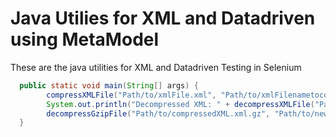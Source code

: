 # Java Utilies for XML and Datadriven using MetaModel
These are the java utilities for XML and Datadriven Testing in Selenium

```java
  public static void main(String[] args) {
		compressXMLFile("Path/to/xmlFile.xml", "Path/to/xmlFilenametocompress.xml.gz");
		System.out.println("Decompressed XML: " + decompressXMLFile("Path/to/compressedxmlfile.xml.gz"));
		decompressGzipFile("Path/to/compressedXML.xml.gz", "Path/to/newfile.xml");
  }

```
